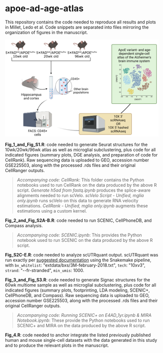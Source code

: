 # apoe-ad-age-atlas
This repository contains the code needed to reproduce all results and plots in Millet, Ledo et al. Code snippets are separated into files mirroring the organization of figures in the manuscript.

![Schematic](schematic.png)

**Fig_1_and_Fig_S1.R**: code needed to generate Seurat structures for the 10wk/20wk/96wk atlas as well as microglial subclustering, plus code for all indicated figures (summary plots, DGE analysis, and preparation of code for CellRank). Raw sequencing data is uploaded to GEO, accession number GSE225503, along with the processed .rds files and their original CellRanger outputs.

> *Accompanying code: CellRank*: This folder contains the Python notebooks used to run CellRank on the data produced by the above R script. *Generate h5ad from fastq.ipynb* produces the splice-aware alignments needed to run scVelo. *scVelo Script - Unified, mglia only.ipynb* runs scVelo on this data to generate RNA velocity estimations. *CellRank - Unified, mglia only.ipynb* augments these estimations using a custom kernel. 

**Fig_2_and_Fig_S2A-B.R**: code needed to run SCENIC, CellPhoneDB, and Compass analysis.

> *Accompanying code: SCENIC.ipynb*: This provides the Python notebook used to run SCENIC on the data produced by the above R script.

**Fig_S2C-E.R**: code needed to analyze scUTRquant output. scUTRquant was run exactly per [suggested documentation](https://github.com/Mayrlab/scUTRquant) using the Snakemake pipeline, with `bx_whitelist`: "extdata/bxs/3M-february-2018.txt", `tech`: "10xv3", `strand`: "--fr-stranded", `min_umis`: 1000.


**Fig_3_and_Fig_S3.R**: code needed to generate Signac structures for the 60wk multiome sample as well as microglial subclustering, plus code for all indicated figures (summary plots, footprinting, LDA modeling, SCENIC+, CellPhoneDB, and Compass). Raw sequencing data is uploaded to GEO, accession number GSE225503, along with the processed .rds files and their original CellRanger outputs.

> *Accompanying code: Running SCENIC+ on E4AD_1yr.ipynb & MIRA Notebook.ipynb*: These provide the Python notebooks used to run SCENIC+ and MIRA on the data produced by the above R script.

**Fig_4.R**: code needed to anchor integrate the listed previously published human and mouse single-cell datasets with the data generated in this study and to produce the relevant plots in the manuscript. 
